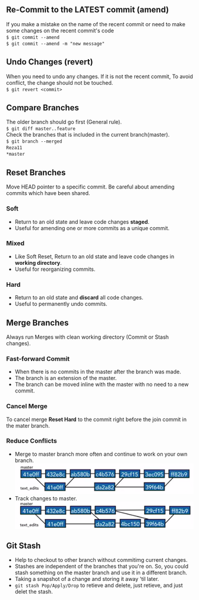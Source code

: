 ## Re-Commit to the LATEST commit (amend)  
If you make a mistake on the name of the recent commit or need to make some changes on the recent commit's code  
`$ git commit --amend`   
`$ git commit --amend -m "new message"`

## Undo Changes (revert)  
When you need to undo any changes. If it is not the recent commit, To avoid conflict, the change should not be touched.  
`$ git revert <commit>`   

## Compare Branches
The older branch should go first (General rule).  
`$ git diff master..feature`   
Check the branches that is included in the current branch(master).  
`$ git branch --merged`  
`Reza11`  
`*master`

## Reset Branches
Move HEAD pointer to a specific commit. Be careful about amending commits which have been shared.   
### Soft
- Return to an old state and leave code changes __staged__.  
- Useful for amending one or more commits as a unique commit.   
### Mixed
- Like Soft Reset, Return to an old state and leave code changes in __working directory__.  
- Useful for reorganizing commits. 
### Hard
- Return to an old state and __discard__ all code changes.
- Useful to permanently undo commits. 

## Merge Branches
Always run Merges with clean working directory (Commit or Stash changes).  
### Fast-forward Commit
- When there is no commits in the master after the branch was made. 
- The branch is an extension of the master.
- The branch can be moved inline with the master with no need to a new commit.
### Cancel Merge
To cancel merge __Reset Hard__ to the commit right before the join commit in the mater branch.
### Reduce Conflicts
- Merge to master branch more often and continue to work on your own branch. 
 ![Merge to Master](./Pics/merge1.png)
- Track changes to master.  
 ![Merge from Master](./Pics/merge2.png)
 
## Git Stash
- Help to checkout to other branch without commitimg current changes.
- Stashes are independent of the branches that you're on. So, you could stash something on the master branch and use it in a different branch.
- Taking a snapshot of a change and storing it away 'til later.
- `git stash Pop/Apply/Drop` to retieve and delete, just retieve, and just delet the stash.  


